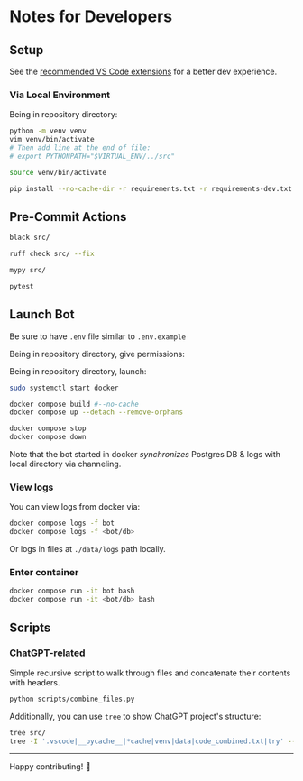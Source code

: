 # Notes for Developers

## Setup

See the [recommended VS Code extensions](vscode_extensions.md) for a better dev experience.

### Via Local Environment

Being in repository directory:

```bash
python -m venv venv
vim venv/bin/activate
# Then add line at the end of file:
# export PYTHONPATH="$VIRTUAL_ENV/../src"

source venv/bin/activate

pip install --no-cache-dir -r requirements.txt -r requirements-dev.txt
```

## Pre-Commit Actions

```bash
black src/

ruff check src/ --fix

mypy src/

pytest
```

## Launch Bot

Be sure to have `.env` file similar to `.env.example`

Being in repository directory, give permissions:

Being in repository directory, launch:

```bash
sudo systemctl start docker

docker compose build #--no-cache
docker compose up --detach --remove-orphans

docker compose stop
docker compose down
```

Note that the bot started in docker _synchronizes_ Postgres DB & logs with local directory via channeling.

### View logs

You can view logs from docker via:

```bash
docker compose logs -f bot
docker compose logs -f <bot/db>
```

Or logs in files at `./data/logs` path locally.

### Enter container

```bash
docker compose run -it bot bash
docker compose run -it <bot/db> bash
```

## Scripts

### ChatGPT-related

Simple recursive script to walk through files and concatenate their contents with headers.

```bash
python scripts/combine_files.py
```

Additionally, you can use `tree` to show ChatGPT project's structure:

```bash
tree src/
tree -I '.vscode|__pycache__|*cache|venv|data|code_combined.txt|try' --prune
```

---

Happy contributing! 💙
